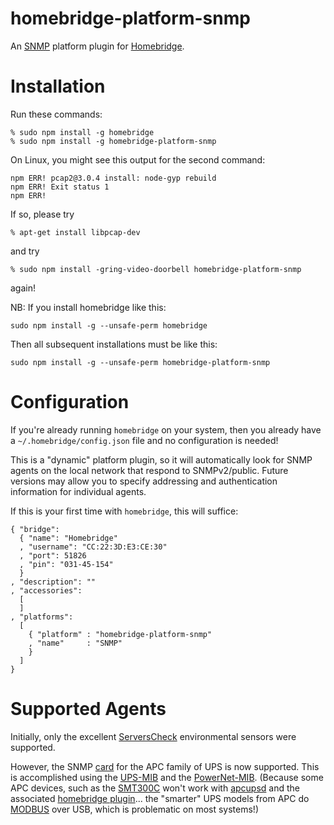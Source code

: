 # homebridge-platform-snmp
An [SNMP](https://en.wikipedia.org/wiki/Simple_Network_Management_Protocol) platform plugin for
[Homebridge](https://github.com/nfarina/homebridge).

# Installation
Run these commands:

    % sudo npm install -g homebridge
    % sudo npm install -g homebridge-platform-snmp

On Linux, you might see this output for the second command:

    npm ERR! pcap2@3.0.4 install: node-gyp rebuild
    npm ERR! Exit status 1
    npm ERR!

If so, please try

    % apt-get install libpcap-dev

and try

    % sudo npm install -gring-video-doorbell homebridge-platform-snmp

again!

NB: If you install homebridge like this:

    sudo npm install -g --unsafe-perm homebridge

Then all subsequent installations must be like this:

    sudo npm install -g --unsafe-perm homebridge-platform-snmp

# Configuration
If you're already running `homebridge` on your system,
then you already have a `~/.homebridge/config.json` file and no configuration is needed!

This is a "dynamic" platform plugin,
so it will automatically look for SNMP agents on the local network that respond to SNMPv2/public.
Future versions may allow you to specify addressing and authentication information for individual agents.

If this is your first time with `homebridge`,
this will suffice:

    { "bridge":
      { "name": "Homebridge"
      , "username": "CC:22:3D:E3:CE:30"
      , "port": 51826
      , "pin": "031-45-154"
      }
    , "description": ""
    , "accessories":
      [
      ]
    , "platforms":
      [
        { "platform" : "homebridge-platform-snmp"
        , "name"     : "SNMP"
        }
      ]
    }

# Supported Agents
Initially,
only the excellent [ServersCheck](https://serverscheck.com/) environmental sensors were supported.

However,
the SNMP [card](https://www.apc.com/shop/us/en/products/UPS-Network-Management-Card-2/P-AP9630) for 
the APC family of UPS is now supported.
This is accomplished using the [UPS-MIB](https://tools.ietf.org/html/rfc1628)
and the [PowerNet-MIB](https://www.schneider-electric.com/en/download/document/APC_POWERNETMIB_430/).
(Because some APC devices,
such as the [SMT300C](https://www.apc.com/shop/us/en/products/APC-Smart-UPS-3000VA-LCD-120V-with-SmartConnect/P-SMT3000C)
won't work with [apcupsd](http://www.apcupsd.org/) and the associated
[homebridge plugin](https://github.com/homespun/homebridge-accessory-apcupsd)...
the "smarter" UPS models from APC do [MODBUS](https://en.wikipedia.org/wiki/Modbus) over USB,
which is problematic on most systems!)

